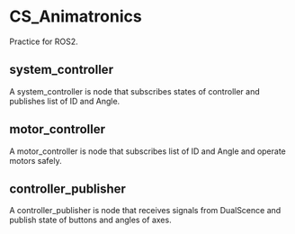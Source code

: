 # CS_Animatronics
Practice for ROS2. 

## system_controller
A system_controller is node that subscribes states of controller and publishes list of ID and Angle.

## motor_controller
A motor_controller is node that subscribes list of ID and Angle and operate motors safely.

## controller_publisher
A controller_publisher is node that receives signals from DualScence and publish state of buttons and angles of axes.